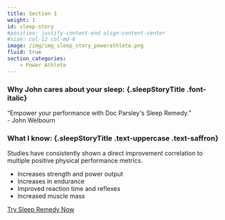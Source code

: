 ```yaml
---
title: Section 1
weight: 1
id: sleep-story
#position: justify-content-end align-content-center
#size: col-12 col-md-6
image: /img/img_sleep_story_powerathlete.png
fluid: true
section_categories:
    - Power Athlete
---
```


<div id="sleep-story-top">
<div class="container">
<div class="row">
<div class="col col-12 col-md-6">

### Why John cares about your sleep: {.sleepStoryTitle .font-italic}

<div class="brentQuote">“Empower your performance with Doc Parsley's Sleep Remedy.”</a></div>
<div class="quoteName">- John Welbourn</div>
</div>
</div>
</div>
</div>

<div id="sleep-story-bot">
<div class="container">
<div class="row">
<div class="col col-12 col-md-6">

### What I know: {.sleepStoryTitle .text-uppercase .text-saffron}
<p class="font22">Studies have consistently shown a direct improvement correlation to multiple positive physical performance metrics.</p>
<ul class="checklist">
<li>Increases strength and power output</li>
<li>Increases in endurance</li>
<li>Improved reaction time and reflexes</li>
<li>Increased muscle mass</li>
</ul>
<a href="#sleep-store" class="button btn-saffron">Try Sleep Remedy Now</a>
</div>
</div>
</div>
</div>
